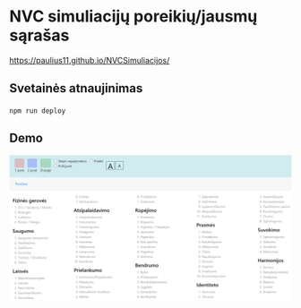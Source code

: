 # NVC simuliacijų poreikių/jausmų sąrašas

https://paulius11.github.io/NVCSimuliacijos/


## Svetainės atnaujinimas 
`npm run deploy` 

## Demo 
![Test Image 1](Demo.png)

